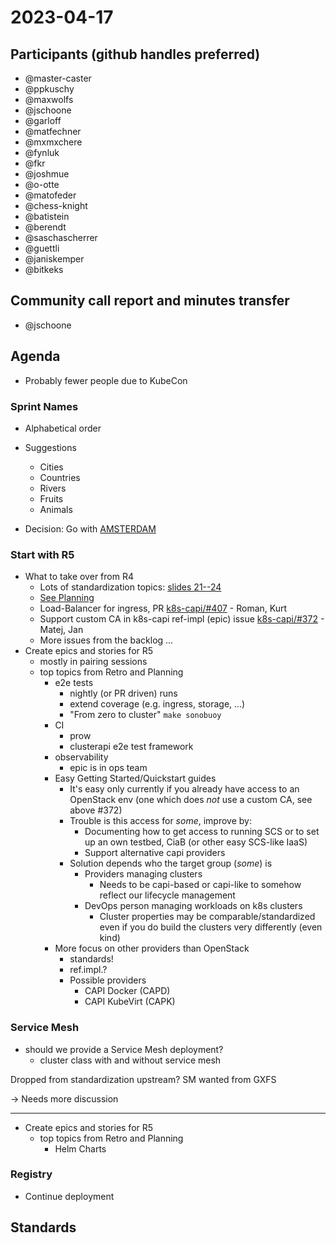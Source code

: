 # 2023-04-17
## Participants (github handles preferred)
- @master-caster
- @ppkuschy
- @maxwolfs
- @jschoone
- @garloff
- @matfechner
- @mxmxchere
- @fynluk
- @fkr
- @joshmue
- @o-otte
- @matofeder
- @chess-knight
- @batistein
- @berendt
- @saschascherrer
- @guettli
- @janiskemper
- @bitkeks

## Community call report and minutes transfer

- @jschoone

## Agenda

- Probably fewer people due to KubeCon


### Sprint Names
- Alphabetical order
- Suggestions
  - Cities
  - Countries
  - Rivers
  - Fruits
  - Animals

- Decision: Go with [AMSTERDAM](https://github.com/SovereignCloudStack/github-manager/pull/113)


### Start with R5
- What to take over from R4
    - Lots of standardization topics: [slides 21--24](https://scs.sovereignit.de/nextcloud/apps/files/?dir=/Sovereign%20Cloud%20Stack/Presentations/Alasca-202302&openfile=162153)
    - [See Planning](https://www.figma.com/file/xmZ7newzY5E5NdxjHQS09S/R5---OUTCOMES?node-id=191-277&t=fN1Mqd3YZoLFilfZ-0)
    - Load-Balancer for ingress, PR [k8s-capi/#407](https://github.com/SovereignCloudStack/k8s-cluster-api-provider/pull/407) - Roman, Kurt
    - Support custom CA in k8s-capi ref-impl (epic) issue [k8s-capi/#372](https://github.com/SovereignCloudStack/k8s-cluster-api-provider/issues/372) - Matej, Jan
    - More issues from the backlog ...
- Create epics and stories for R5
  - mostly in pairing sessions
  - top topics from Retro and Planning
      - e2e tests
          - nightly (or PR driven) runs
          - extend coverage (e.g. ingress, storage, ...)
          - "From zero to cluster" `make sonobuoy`
      - CI
          - prow
          - clusterapi e2e test framework
      - observability
          - epic is in ops team
      - Easy Getting Started/Quickstart guides
          - It's easy only currently if you already have access to an OpenStack env (one which does *not* use a custom CA, see above #372)
          - Trouble is this access for *some*, improve by:
              - Documenting how to get access to running SCS or to set up an own testbed, CiaB (or other easy SCS-like IaaS)
              - Support alternative capi providers
          - Solution depends who the target group (*some*) is
              - Providers managing clusters
                  - Needs to be capi-based or capi-like to somehow reflect our lifecycle management 
              - DevOps person managing workloads on k8s clusters
                  - Cluster properties may be comparable/standardized even if you do build the clusters very differently (even kind)
      - More focus on other providers than OpenStack
          - standards!
          - ref.impl.?
          - Possible providers
              - CAPI Docker (CAPD)
              - CAPI KubeVirt (CAPK)

### Service Mesh
- should we provide a Service Mesh deployment?
    - cluster class with and without service mesh

Dropped from standardization upstream?
SM wanted from GXFS

-> Needs more discussion

---
- Create epics and stories for R5
  - top topics from Retro and Planning
      - Helm Charts

### Registry
- Continue deployment


## Standards


